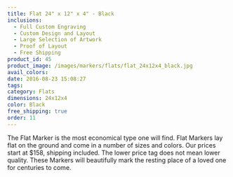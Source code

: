 ```yaml
---
title: Flat 24" x 12" x 4" - Black
inclusions:
  - Full Custom Engraving
  - Custom Design and Layout
  - Large Selection of Artwork
  - Proof of Layout
  - Free Shipping
product_id: 45
product_image: /images/markers/flats/flat_24x12x4_black.jpg
avail_colors: 
date: 2016-08-23 15:08:27
tags:
category: Flats
dimensions: 24x12x4
color: Black
free_shipping: true
order: 11
---
```

The Flat Marker is the most economical type one will find. Flat Markers lay flat on the ground and come in a number of sizes and colors. Our prices start at $158, shipping included. The lower price tag does not mean lower quality. These Markers will beautifully mark the resting place of a loved one for centuries to come.